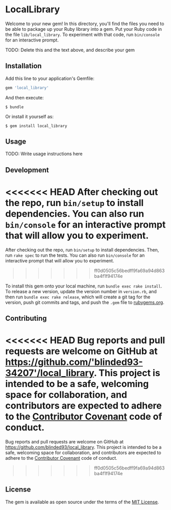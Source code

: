 # LocalLibrary

Welcome to your new gem! In this directory, you'll find the files you need to be able to package up your Ruby library into a gem. Put your Ruby code in the file `lib/local_library`. To experiment with that code, run `bin/console` for an interactive prompt.

TODO: Delete this and the text above, and describe your gem

## Installation

Add this line to your application's Gemfile:

```ruby
gem 'local_library'
```

And then execute:

    $ bundle

Or install it yourself as:

    $ gem install local_library

## Usage

TODO: Write usage instructions here

## Development

<<<<<<< HEAD
After checking out the repo, run `bin/setup` to install dependencies. You can also run `bin/console` for an interactive prompt that will allow you to experiment.
=======
After checking out the repo, run `bin/setup` to install dependencies. Then, run `rake spec` to run the tests. You can also run `bin/console` for an interactive prompt that will allow you to experiment.
>>>>>>> ff0d0505c56bedff9fa69a94d863ba4f1f94174e

To install this gem onto your local machine, run `bundle exec rake install`. To release a new version, update the version number in `version.rb`, and then run `bundle exec rake release`, which will create a git tag for the version, push git commits and tags, and push the `.gem` file to [rubygems.org](https://rubygems.org).

## Contributing

<<<<<<< HEAD
Bug reports and pull requests are welcome on GitHub at https://github.com/'blinded93-34207'/local_library. This project is intended to be a safe, welcoming space for collaboration, and contributors are expected to adhere to the [Contributor Covenant](http://contributor-covenant.org) code of conduct.
=======
Bug reports and pull requests are welcome on GitHub at https://github.com/blinded93/local_library. This project is intended to be a safe, welcoming space for collaboration, and contributors are expected to adhere to the [Contributor Covenant](http://contributor-covenant.org) code of conduct.
>>>>>>> ff0d0505c56bedff9fa69a94d863ba4f1f94174e


## License

The gem is available as open source under the terms of the [MIT License](http://opensource.org/licenses/MIT).

